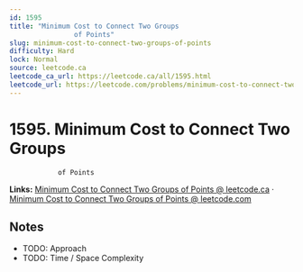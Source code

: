 ```yaml
--- 
id: 1595
title: "Minimum Cost to Connect Two Groups
                of Points"
slug: minimum-cost-to-connect-two-groups-of-points
difficulty: Hard
lock: Normal
source: leetcode.ca
leetcode_ca_url: https://leetcode.ca/all/1595.html
leetcode_url: https://leetcode.com/problems/minimum-cost-to-connect-two-groups-of-points/
---
```


# 1595. Minimum Cost to Connect Two Groups
                of Points

**Links:** [Minimum Cost to Connect Two Groups
                of Points @ leetcode.ca](https://leetcode.ca/all/1595.html) · [Minimum Cost to Connect Two Groups
                of Points @ leetcode.com](https://leetcode.com/problems/minimum-cost-to-connect-two-groups-of-points/)

## Notes
- TODO: Approach
- TODO: Time / Space Complexity
